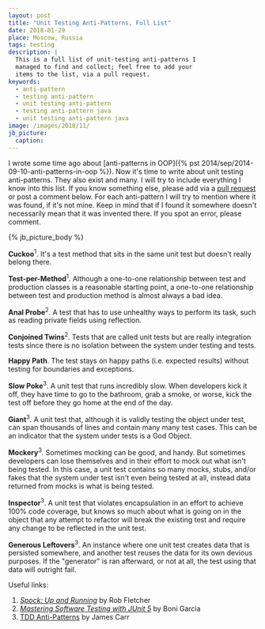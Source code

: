 ```yaml
---
layout: post
title: "Unit Testing Anti-Patterns, Full List"
date: 2018-01-29
place: Moscow, Russia
tags: testing
description: |
  This is a full list of unit-testing anti-patterns I
  managed to find and collect; feel free to add your
  items to the list, via a pull request.
keywords:
  - anti-pattern
  - testing anti-pattern
  - unit testing anti-pattern
  - testing anti-pattern java
  - unit testing anti-pattern java
image: /images/2018/11/
jb_picture:
  caption:
---
```


I wrote some time ago about [anti-patterns in OOP]({% pst 2014/sep/2014-09-10-anti-patterns-in-oop %}).
Now it's time to write about unit testing anti-patterns. They also exist and many.
I will try to include everything I know into this list. If you know something
else, please add via a [pull request](https://github.com/yegor256/blog) or
post a comment below. For each anti-pattern I will try to mention where it
was found, if it's not mine. Keep in mind that if I found it somewhere doesn't necessarily mean that it
was invented there. If you spot an error, please comment.

<!--more-->

{% jb_picture_body %}

**Cuckoo**<sup>1</sup>.
It's a test method that sits in the same unit test but doesn't really belong there.

**Test-per-Method**<sup>1</sup>.
Although a one-to-one relationship between test and production classes is
a reasonable starting point, a one-to-one relationship between test
and production method is almost always a bad idea.

**Anal Probe**<sup>2</sup>.
A test that has to use unhealthy ways to perform its task, such as
reading private fields using reflection.

**Conjoined Twins**<sup>2</sup>.
Tests that are called unit tests but are really integration tests
since there is no isolation between the system under testing and
tests.

**Happy Path**.
The test stays on happy paths (i.e. expected results) without testing
for boundaries and exceptions.

**Slow Poke**<sup>3</sup>.
A unit test that runs incredibly slow. When developers kick it off, they
have time to go to the bathroom, grab a smoke, or worse, kick the test off before
they go home at the end of the day.

**Giant**<sup>3</sup>.
A unit test that, although it is validly testing the object under test,
can span thousands of lines and contain many many test cases. This
can be an indicator that the system under tests is a God Object.

**Mockery**<sup>3</sup>.
Sometimes mocking can be good, and handy. But sometimes developers can
lose themselves and in their effort to mock out what isn't being tested.
In this case, a unit test contains so many mocks, stubs, and/or fakes that
the system under test isn't even being tested at all, instead
data returned from mocks is what is being tested.

**Inspector**<sup>3</sup>.
A unit test that violates encapsulation in an effort to achieve 100%
code coverage, but knows so much about what is going on in the object
that any attempt to refactor will break the existing test and require
any change to be reflected in the unit test.

**Generous Leftovers**<sup>3</sup>.
An instance where one unit test creates data that is persisted somewhere,
and another test reuses the data for its own devious purposes. If the
"generator" is ran afterward, or not at all, the test using that
data will outright fail.



Useful links:

  1. [_Spock: Up and Running_](https://amzn.to/2BaAKRB) by Rob Fletcher
  2. [_Mastering Software Testing with JUnit 5_](https://amzn.to/2DpkFc6) by Boni Garcia
  3. [TDD Anti-Patterns](http://archive.is/3acB#selection-119.0-119.17) by James Carr
